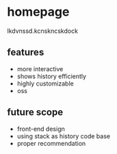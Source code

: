 # homepage
 lkdvnssd.kcnskncskdock

## features 
* more interactive 
* shows history efficiently 
* highly customizable 
* oss
## future scope 
* front-end design 
* using stack as history code base 
* proper recommendation 
